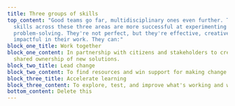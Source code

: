 ```yaml
---
title: Three groups of skills
top_content: "Good teams go far, multidisciplinary ones even further. Teams with
  skills across these three areas are more successful at experimenting and
  problem-solving. They're not perfect, but they're effective, creative and
  impactful in their work. They can:"
block_one_title: Work together
block_one_content: In partnership with citizens and stakeholders to create
  shared ownership of new solutions.
block_two_title: Lead change
block_two_content: To find resources and win support for making change happen.
block_three_title: Accelerate learning
block_three_content: To explore, test, and improve what's working and why.
bottom_content: Delete this
---
```

